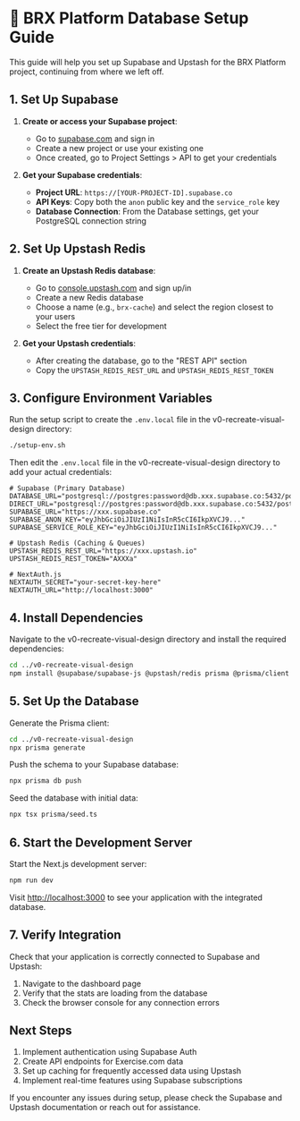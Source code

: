 # 🚀 BRX Platform Database Setup Guide

This guide will help you set up Supabase and Upstash for the BRX Platform project, continuing from where we left off.

## 1. Set Up Supabase

1. **Create or access your Supabase project**:
   - Go to [supabase.com](https://supabase.com) and sign in
   - Create a new project or use your existing one
   - Once created, go to Project Settings > API to get your credentials

2. **Get your Supabase credentials**:
   - **Project URL**: `https://[YOUR-PROJECT-ID].supabase.co`
   - **API Keys**: Copy both the `anon` public key and the `service_role` key
   - **Database Connection**: From the Database settings, get your PostgreSQL connection string

## 2. Set Up Upstash Redis

1. **Create an Upstash Redis database**:
   - Go to [console.upstash.com](https://console.upstash.com/) and sign up/in
   - Create a new Redis database
   - Choose a name (e.g., `brx-cache`) and select the region closest to your users
   - Select the free tier for development

2. **Get your Upstash credentials**:
   - After creating the database, go to the "REST API" section
   - Copy the `UPSTASH_REDIS_REST_URL` and `UPSTASH_REDIS_REST_TOKEN`

## 3. Configure Environment Variables

Run the setup script to create the `.env.local` file in the v0-recreate-visual-design directory:

```bash
./setup-env.sh
```

Then edit the `.env.local` file in the v0-recreate-visual-design directory to add your actual credentials:

```
# Supabase (Primary Database)
DATABASE_URL="postgresql://postgres:password@db.xxx.supabase.co:5432/postgres"
DIRECT_URL="postgresql://postgres:password@db.xxx.supabase.co:5432/postgres"
SUPABASE_URL="https://xxx.supabase.co"
SUPABASE_ANON_KEY="eyJhbGciOiJIUzI1NiIsInR5cCI6IkpXVCJ9..."
SUPABASE_SERVICE_ROLE_KEY="eyJhbGciOiJIUzI1NiIsInR5cCI6IkpXVCJ9..."

# Upstash Redis (Caching & Queues)
UPSTASH_REDIS_REST_URL="https://xxx.upstash.io"
UPSTASH_REDIS_REST_TOKEN="AXXXa"

# NextAuth.js
NEXTAUTH_SECRET="your-secret-key-here"
NEXTAUTH_URL="http://localhost:3000"
```

## 4. Install Dependencies

Navigate to the v0-recreate-visual-design directory and install the required dependencies:

```bash
cd ../v0-recreate-visual-design
npm install @supabase/supabase-js @upstash/redis prisma @prisma/client tsx --legacy-peer-deps
```

## 5. Set Up the Database

Generate the Prisma client:

```bash
cd ../v0-recreate-visual-design
npx prisma generate
```

Push the schema to your Supabase database:

```bash
npx prisma db push
```

Seed the database with initial data:

```bash
npx tsx prisma/seed.ts
```

## 6. Start the Development Server

Start the Next.js development server:

```bash
npm run dev
```

Visit [http://localhost:3000](http://localhost:3000) to see your application with the integrated database.

## 7. Verify Integration

Check that your application is correctly connected to Supabase and Upstash:

1. Navigate to the dashboard page
2. Verify that the stats are loading from the database
3. Check the browser console for any connection errors

## Next Steps

1. Implement authentication using Supabase Auth
2. Create API endpoints for Exercise.com data
3. Set up caching for frequently accessed data using Upstash
4. Implement real-time features using Supabase subscriptions

If you encounter any issues during setup, please check the Supabase and Upstash documentation or reach out for assistance. 